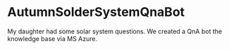 # AutumnSolderSystemQnaBot
My daughter had some solar system questions.  We created a QnA bot the knowledge base via MS Azure.
